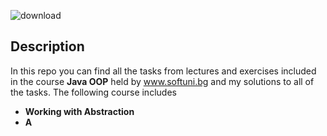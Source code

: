 ![download](https://user-images.githubusercontent.com/120650256/208385967-841e4379-1de7-4309-8cc5-3e7b546d613c.jpeg)
   



 
    

## __**Description**__






In this repo you can find all the tasks from lectures and exercises included in the course __Java OOP__ held by www.softuni.bg and my solutions to all of the tasks. The following course includes

- __Working with Abstraction__
- __A__
